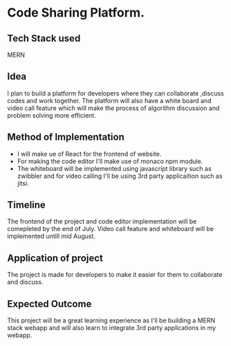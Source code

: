 # Code Sharing Platform.

## Tech Stack used
MERN

## Idea
I plan to build a platform for developers where they can collaborate ,discuss codes and work together. The platform will also have a white board and video call feature which will
make the process of algorithm discussion and problem solving more efficient. 

## Method of Implementation
- I will make ue of React for the frontend of website.
- For making the code editor I'll make use of monaco npm module. 
- The whiteboard will be implemented using javascript library such as zwibbler and for video calling I'll be using 3rd party applicaition such as jitsi.

## Timeline
The frontend of the project and code editor implementation will be comepleted by the end of July. Video call feature and whiteboard will be implemented untill mid August.

## Application of project
The project is made for developers to make it easier for them to collaborate and discuss.

## Expected Outcome
This project will be a great learning experience as I'll be building a MERN stack webapp and will also learn to integrate 3rd party applications in my webapp.
